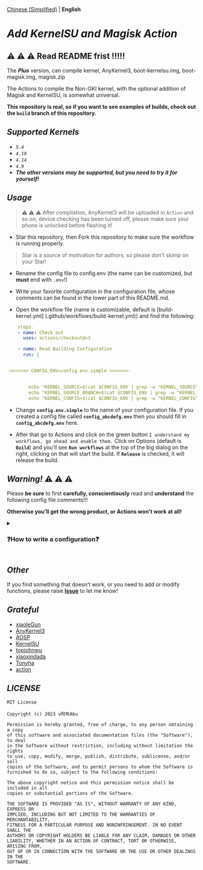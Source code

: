 [Chinese (Simplified)](README_ZH-HANS.md) | **English**

# *Add KernelSU and Magisk Action*

## :warning: :warning: :warning: **Read README frist !!!!!**

The ***Plus*** version, can compile kernel, AnyKernel3, boot-kernelsu.img, boot-magisk.img, magisk.zip

The Actions to compile the Non-GKI kernel, with the optional addition of Magisk and KernelSU, is somewhat universal.

**This repository is real, so if you want to see examples of builds, check out the `build` branch of this repository.**

## ***Supported Kernels***

- *`5.4`*
- *`4.19`*
- *`4.14`*
- *`4.9`*
- ***The other versions** ***may*** **be supported, but you need to try it for yourself!***

## ***Usage***

> :warning: :warning: :warning: After compilation, AnyKernel3 will be uploaded in `Action` and so on, device checking has been turned off, please make sure your phone is unlocked before flashing it!

- Star this repository, then Fork this repository to make sure the workflow is running properly.

> Star is a source of motivation for authors, so please don't skimp on your Star!

- Rename the config file to config.env (the name can be customized, but **must** end with `.env`!)

- Write your favorite configuration in the configuration file, whose comments can be found in the lower part of this README.md.

- Open the workflow file (name is customizable, default is [build-kernel.yml] (.github/workflows/build-kernel.yml)) and find the following:


```yaml
    steps.
    - name: Check out
      uses: actions/checkout@v3

    - name: Read Building Configuration
      run: |


->>>>>>> CONFIG_ENV=config.env.simple <<<<<<<-


        echo "KERNEL_SOURCE=$(cat $CONFIG_ENV | grep -w "KERNEL_SOURCE" | head -n 1 | cut -d "=" -f 2)" >> $GITHUB_ENV
        echo "KERNEL_SOURCE_BRANCH=$(cat $CONFIG_ENV | grep -w "KERNEL_SOURCE_BRANCH" | head -n 1 | cut -d "=" -f 2)" >> $GITHUB_ENV
        echo "KERNEL_CONFIG=$(cat $CONFIG_ENV | grep -w "KERNEL_CONFIG" | head -n 1 | cut -d "=" -f 2)" >> $GITHUB_ENV
```

- Change **`config.env.simple`** to the name of your configuration file. If you created a config file called **`config_abcdefg.env`** then you should fill in **`config_abcdefg.env`** here.

- After that go to Actions and click on the green button `I understand my workflows, go ahead and enable them.` Click on Options (default is **`Build`**) and you'll see **`Run workflows`** at the top of the big dialog on the right, clicking on that will start the build. If **`Release`** is checked, it will release the build.

## ***Warning!*** :warning: :warning: :warning:

Please **be sure** to first **carefully, conscientiously** read and **understand** the following config file comments!!!

**Otherwise you'll get the wrong product, or Actions won't work at all!**

<details>
  <summary><h3>❓How to write a configuration❓ <h3></summary>

## ***Configuration***

**Some of these configurations contradict each other, please figure out the logic before configuring!!!!**

---

### **Kernel**

---
 
#### Kernel Source

(HTTP link)

Change to your kernel repository address

Example: https://github.com/magojohnji/msm-4.14.git

Support direct links to git repositories or zip or tar.gz archives.

> Tips: git repositories are preferred.

#### Kernel Source Branch

(string)

Change this to the name of your kernel branch

e.g. TDA, base, su, 13, R. Check it out!

#### Kernel Config

(string)

Modify this to the name of your kernel configuration file

e.g. vendor/wayne_defconfig, vendor/violet-perf_defconfig, munch_defconfig etc.

> Tips: Look in arch/arm64/configs(/vendor) in the kernel source.

#### Arch

(string)

Change it to your CPU architecture, usually arm64.

Example: arm64

#### Kernel Image Name

(string)

Modify it to the kernel binary to be flashed, usually the same as BOARD_KERNEL_IMAGE_NAME in your aosp-device tree.

Example: Image.gz-dtb

Other common ones are Image, Image.gz.

### **Clang**

---

#### Enable Clang

(true or false)

We provide a customizable way to enable or disable Clang compilation


#### Use AOSP Clang

(true or false)

You can choose whether to use AOSP Clang or not.

#### AOSP Clang Branch

(String)

We provide the option to customize Google's upstream branches, the main ones being

| Clang Branch
| ---------- |
| main |
| master |
| master-kernel-build-2021 | master-kernel-build-2021 | master-kernel-build-2021
| master-kernel-build-2022 | master-kernel-build-2022 | master-kernel-build-2022

Or any other branch, look for it at https://android.googlesource.com/platform/prebuilts/clang/host/linux-x86 if you need it.

#### AOSP Clang Version

(string)

Fill in the Clang version you want to use
| Clang Version | Android Version | AOSP-Clang Version |  |  | AOSP-Clang Version | AOSP Clang Version
| ---------- | ----------------- | --------------- |
| 12.0.5 | Android S | r416183b | 14.0.6 | Android S | r416183b | Android S
| 14.0.6 | Android T | r450784d | 14.0.7 | Android T | r450784b
| 14.0.7 | r450784e | 15.0.1 | r416183b
| 15.0.1 | | r458507 |

***Official Google docs are like this, but it's been verified that individual versions can't be downloaded, so if you can't download it, please set it to r450784e***.

Generally, Clang12 can be compiled with most kernels from 4.14 and up.
My own Redmi Note 7 Pro (Kenrel 4.14) uses ~~r450784d~~ r450784e

> Tips: If you still get an error, go to [AOSP Clang](https://android.googlesource.com/platform/prebuilts/clang/host/linux-x86) and look for available branches and versions.

#### Use Custom Clang

(true or false)

You can use other clangs than Google's official one, e.g. [ZyCromerZ-Clang](https://github.com/magojohnji/ZyCromerZ-Clang).

#### Custom Clang Source

(HTTP link)

Supports direct links to git repositories or zip or tar.gz archives.

> Tips: If it is a git repository, please fill in the link with `.git`.

#### Custom Clang Branch

(string)

If you are using a custom Clang, you can customize the branch of a third-party Clang, e.g. ``main``.

### **GCC**

---

#### Enable GCC 

(true or false)

Configurable to enable GCC cross-compilation

#### Enable AOSP GCC ARM64

(true or false)

Whether or not to download the official Google AOSP GCC and enable GCC 64 cross-compilation

If **`Enable GCC `** is set to false, then this item is meaningless.

#### Enable GCC ARM32

(true or false)

Whether or not to download Google's official AOSP GCC and enable GCC 32 cross compilation

This item is meaningless if **`Enable GCC `** is set to false.

#### AOSP GCC System

(string)

The type of system used to compile the kernel

> Tips: if compiling with macOS, enter darwin-x86

#### AOSP GCC ARM64 Version

(string)

As the name suggests, the version number of AOSP GCC ARM64, usually defaults to `aarch64-linux-android-4.9`.

#### AOSP GCC ARM32 Version

(string)

As the name suggests, the version of AOSP GCC ARM32, usually defaults to `arm-linux-androideabi-4.9`.

#### AOSP GCC Android Version

(String)

As the name suggests, the version of Android that AOSP GCC corresponds to.

e.g. 12.1.0, 10.0.0.

#### AOSP GCC Release

(String)

As the name suggests, it is the version number of the AOSP GCC release.

e.g. r27

> Tips: If you want to customize the above AOSP GCC, please go to [AOSP Gcc] (if you want to customize it, please go to https://android.googlesource.com/platform/prebuilts/gcc/) to find the available branches and versions.

#### Use Custom Gcc 64

(true or false)

You can configure whether to use custom Gcc 64 or not.

This item is meaningless if **`Enable GCC`** is set to false.

#### Custom Gcc 64 Source

(HTTP link)

Custom Gcc 64 source code, support git repositories or direct links to zip or tar.gz archives.

> Tips: If it is a git repository, please fill in the link with `.git`.

#### Custom Gcc 64 Branch

(string)

If you use Custom Gcc 64, you can customize the branch of a third-party Gcc, e.g. `main`.

#### Use Custom Gcc 32

(true or false)

You can configure whether to use custom Gcc 32

If **`Enable GCC `** is set to false, then this item is meaningless.

#### Custom Gcc 32 Source

(HTTP link)

Custom Gcc 32 source code, support git repositories or direct links to zip or tar.gz archives.

> Tips: If it is a git repository, please fill in the link with `.git`.

#### Custom Gcc 32 Branch

(string)

If you use custom Gcc 32, you can customize the branch of a third-party Gcc, e.g. ``main``.


### **Enable KernelSU**

(true or false)

Enable KernelSU for troubleshooting the kernel or compiling the kernel separately.

#### Kernel Installer

(HTTP link)

Link to the KernelSU installer script to use third-party versions.

> Tips:
tiann Original: https://raw.githubusercontent.com/tiann/KernelSU/main/kernel/setup.sh
MlgmXyysd modified version: https://raw.githubusercontent.com/MlgmXyysd/KernelSU_Debug/master/kernel/setup.sh

#### KernelSU Branch or Tag

(String)

Select a branch or tag for KernelSU: main branch (development version).

- `main` branch (development version): `KERNELSU_TAG=main`
- Newest TAG (stable): `KERNELSU_TAG=`
- Specified TAG (e.g., `v0.5.2`): `KERNELSU_TAG=v0.5.2`.

Please find your own

#### KernelSU Manager signature size and hash

(string)

Customize the KernelSU manager signature size and hash value, if you don't need to customize the manager, please leave it empty or fill in the official default value:

`KSU_EXPECTED_SIZE=0x033b`

`KSU_EXPECTED_HASH=0xb0b91415`.

You can type `ksud debug get-sign <apk_path>` to get the size and hash of the apk signature.

#### Build KernelSU Boot IMG

(true or false)

> Merged in from previous Workflows, you can see the commit history

Build boot.img with KernelSU, you need to provide `KernelSU Source boot image`.

#### KernelSU Source Boot Image

(HTTP link)

As the name suggests, you need to provide a boot image of the source system that can boot normally, it needs to be a direct link, preferably built from aosp with the same kernel source code and the same device tree as your current system. ramdisk contains the partition table and init, without it, the built image will not boot normally.

Example: https://raw.githubusercontent.com/abc/def/main/boot/boot.img

### **Enable Magisk**

(true or false)

As the name suggests, you can configure whether to enable Magisk or not.

#### Magisk APK

(HTTP link)

As the name suggests, provide a Magisk APK file (ZIP is fine, theoretically as long as it's in ZIP format), which needs to be directly linked, and supports third-party, customized versions of Magisk.

If you can't find the official repository, you can go to [magisk-files-host](https://github.com/magojohnji/magisk-files-host) to find the APK file.

> Tips: split the json to find the link is also possible.

#### Magisk Patch Partition

(string)

The name of the partition that Magisk patched

Generally, it is the boot partition, but we can't rule out the possibility that some devices are init_boot or vendor_boot, see Magisk official documentation for details.

#### Magisk Source Boot Image

(HTTP link)

Image file of the partition patched by Magisk, requires a direct link.

Example: https://raw.githubusercontent.com/abc/def/main/boot/boot.img

### **Build Settings**

---

#### Disable LTO

(true or false)

LTO is used to optimize the kernel, but in some cases it can cause errors

#### Disable CC_WERROR

(true or false)

Used to fix some kernels that don't support or disable Kprobes, fixes KernelSU not detecting Kprobes-enabled variables throwing warnings and causing errors.

#### Add Kprobes Config

(true or false)

Automatically inject parameters into defconfig to enable Kprobes support.

#### Add overlayfs Config

(true or false)

Provide support for reading and writing to KernelSU modules and system partitions, automatically injected in defconfig.

#### Enable ccache

(true or false)

Enable caching to make the second kernel build faster, at least 2/5 of the time.

#### Need DTBO

(true or false)

Upload DTBO
Required for some devices

#### Extra cmds

(strings)

Some kernels need to add some other compilation commands to compile properly, usually no other commands are needed, please search your own kernel's information.
Please use space between commands.

Example: LLVM=1 LLVM_IAS=1

#### TC Custom cmds

(strings)

Compile toolchain configuration, ~~ you should be able to change these configurations yourself :)~~ Ask the kernel author or analyze the kernel compilation scripts yourself.


## ***Useful tips*** (congratulations on reading through the ***`configuration`*** part)

- If you want to build automatically after modifying the file, you can change the beginning of [build-kernel.yml](.github/workflows/build-kernel.yml) to this:

```yaml
name: Build
on.
  Build on.
    branches: [ main ]
  workflow_dispatch.
    workflow_dispatch: workflow_dispatch: workflow_dispatch.
      release.
        description: "Release"
        required: true
        default: false
        type: boolean

```

- If you want a daily timed build, you can change the beginning of [build-kernel.yml](.github/workflows/build-kernel.yml) to look like this: (executed daily at 2:00 UTC)

```yaml
name: Build
on.
  schedule.
    - cron: "0 2 * * * *"
  workflow_dispatch.
    cron: "0 * * *" workflow_dispatch.
      cron: "0 * * *" workflow_dispatch: inputs.
        description: "Release"
        required: true
        default: false
        type: boolean
```

Of course you can mix them up :-)

</details>

## ***Other***

If you find something that doesn’t work, or you need to add or modify functions, please raise **[Issue](https://github.com/magojohnji/Add_KernelSU-Magisk_Action/issues)** to let me know!

## ***Grateful***

- [xiaoleGun](https://gitjin.com/xiaoleGun)
- [AnyKernel3](https://github.com/osm0sis/AnyKernel3)
- [AOSP](https://android.googlesource.com)
- [KernelSU](https://github.com/tiann/KernelSU)
- [topjohnwu](https://github.com/topjohnwu)
- [xiaoxindada](https://github.com/xiaoxindada)
- [Tonyha](https://github.com/Tonyha7)
- [action](https://github.com/action)

## ***LICENSE***

    MIT License

    Copyright (c) 2023 v阿布Abu

    Permission is hereby granted, free of charge, to any person obtaining a copy
    of this software and associated documentation files (the "Software"), to deal
    in the Software without restriction, including without limitation the rights
    to use, copy, modify, merge, publish, distribute, sublicense, and/or sell
    copies of the Software, and to permit persons to whom the Software is
    furnished to do so, subject to the following conditions:

    The above copyright notice and this permission notice shall be included in all
    copies or substantial portions of the Software.

    THE SOFTWARE IS PROVIDED "AS IS", WITHOUT WARRANTY OF ANY KIND, EXPRESS OR
    IMPLIED, INCLUDING BUT NOT LIMITED TO THE WARRANTIES OF MERCHANTABILITY,
    FITNESS FOR A PARTICULAR PURPOSE AND NONINFRINGEMENT. IN NO EVENT SHALL THE
    AUTHORS OR COPYRIGHT HOLDERS BE LIABLE FOR ANY CLAIM, DAMAGES OR OTHER
    LIABILITY, WHETHER IN AN ACTION OF CONTRACT, TORT OR OTHERWISE, ARISING FROM,
    OUT OF OR IN CONNECTION WITH THE SOFTWARE OR THE USE OR OTHER DEALINGS IN THE
    SOFTWARE.
